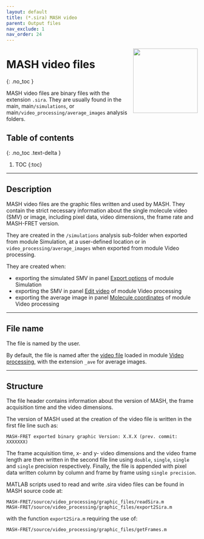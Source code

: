 ```yaml
---
layout: default
title: (*.sira) MASH video
parent: Output files
nav_exclude: 1
nav_order: 24
---
```


<img src="../assets/images/logos/logo-output-files_400px.png" width="170" style="float:right; margin-left: 15px;"/>

# MASH video files
{: .no_toc }

MASH video files are binary files with the extension `.sira`. They are usually found in the main, main`/simulations`, or main`/video_processing/average_images` analysis folders.

## Table of contents
{: .no_toc .text-delta }

1. TOC
{:toc}


---

## Description

MASH video files are the graphic files written and used by MASH. 
They contain the strict necessary information about the single molecule video (SMV) or image, including pixel data, video dimensions, the frame rate and MASH-FRET version. 

They are created in the `/simulations` analysis sub-folder when exported from module Simulation, at a user-defined location or in `video_processing/average_images` when exported from module Video processing.

They are created when:
- exporting the simulated SMV in panel 
[Export options](..//simulation/panels/panel-export-options.html) of module Simulation
- exporting the SMV in panel 
[Edit video](../video-processing/panels/panel-edit-video.html#export-video-to-file) of module Video processing
- exporting the average image in panel 
[Molecule coordinates](../video-processing/panels/panel-molecule-coordinates.html#average-image) of module Video processing


---

## File name

The file is named by the user.

By default, the file is named after the <u>video file</u> loaded in module 
[Video processing](../video-processing.html), with the extension `_ave` for average images.


---

## Structure

The file header contains information about the version of MASH, the frame acquisition time and the video dimensions.

The version of MASH used at the creation of the video file is written in the first file line such as:

```
MASH-FRET exported binary graphic Version: X.X.X (prev. commit: XXXXXXX)
```

The frame acquisition time, x- and y- video dimensions and the video frame length are then written in the second file line using `double`, `single`, `single` and `single` precision respectively.
Finally, the file is appended with pixel data written column by column and frame by frame using `single precision`.

MATLAB scripts used to read and write .sira video files can be found in MASH source code at:

```
MASH-FRET/source/video_processing/graphic_files/readSira.m
MASH-FRET/source/video_processing/graphic_files/export2Sira.m
```

with the function `export2Sira.m` requiring the use of:

```
MASH-FRET/source/video_processing/graphic_files/getFrames.m
```
